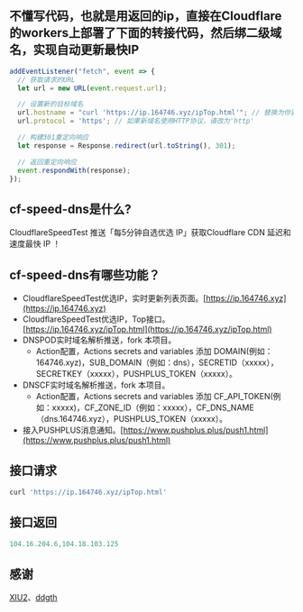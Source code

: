 ## 不懂写代码，也就是用返回的ip，直接在Cloudflare的workers上部署了下面的转接代码，然后绑二级域名，实现自动更新最快IP
```javascript
addEventListener("fetch", event => {
  // 获取请求的URL
  let url = new URL(event.request.url);

  // 设置新的目标域名
  url.hostname = "curl 'https://ip.164746.xyz/ipTop.html'"; // 替换为你要转接的目标域名
  url.protocol = 'https'; // 如果新域名使用HTTP协议，请改为'http'

  // 构建301重定向响应
  let response = Response.redirect(url.toString(), 301);

  // 返回重定向响应
  event.respondWith(response);
});
```
## cf-speed-dns是什么?
CloudflareSpeedTest 推送「每5分钟自选优选 IP」获取Cloudflare CDN 延迟和速度最快 IP ！

## cf-speed-dns有哪些功能？
* CloudflareSpeedTest优选IP，实时更新列表页面。[https://ip.164746.xyz](https://ip.164746.xyz)
* CloudflareSpeedTest优选IP，Top接口。[https://ip.164746.xyz/ipTop.html](https://ip.164746.xyz/ipTop.html)
* DNSPOD实时域名解析推送，fork 本项目。
  * Action配置，Actions secrets and variables 添加 DOMAIN(例如：164746.xyz)，SUB_DOMAIN（例如：dns），SECRETID（xxxxx），SECRETKEY（xxxxx），PUSHPLUS_TOKEN（xxxxx）。
* DNSCF实时域名解析推送，fork 本项目。
  * Action配置，Actions secrets and variables 添加 CF_API_TOKEN(例如：xxxxx)，CF_ZONE_ID（例如：xxxxx），CF_DNS_NAME（dns.164746.xyz），PUSHPLUS_TOKEN（xxxxx）。
* 接入PUSHPLUS消息通知。[https://www.pushplus.plus/push1.html](https://www.pushplus.plus/push1.html)

## 接口请求
```javascript
curl 'https://ip.164746.xyz/ipTop.html'
```
## 接口返回
```javascript
104.16.204.6,104.18.103.125
```

## 感谢
[XIU2](https://github.com/XIU2/CloudflareSpeedTest)、[ddgth](https://github.com/ddgth/cf2dns)
